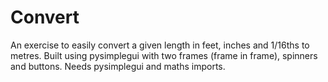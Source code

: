 # Convert
An exercise to easily convert a given length in feet, inches and 1/16ths to metres. Built using pysimplegui with two frames (frame in frame), spinners and buttons. Needs pysimplegui and maths imports.
